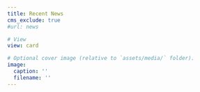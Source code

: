 ```yaml
---
title: Recent News
cms_exclude: true
#url: news

# View
view: card

# Optional cover image (relative to `assets/media/` folder).
image:
  caption: ''
  filename: ''
---
```

